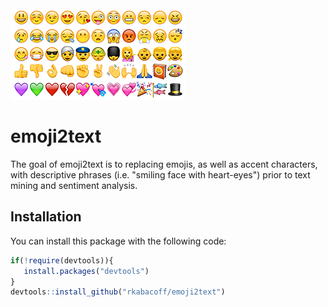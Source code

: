 <img src="emojis.png">

# emoji2text

The goal of emoji2text is to replacing emojis, as well as accent characters, with descriptive phrases (i.e. "smiling face with heart-eyes") prior to text mining and sentiment analysis.

## Installation

You can install this package with the following code:

``` r
if(!require(devtools)){
   install.packages("devtools")
}
devtools::install_github("rkabacoff/emoji2text")
```

